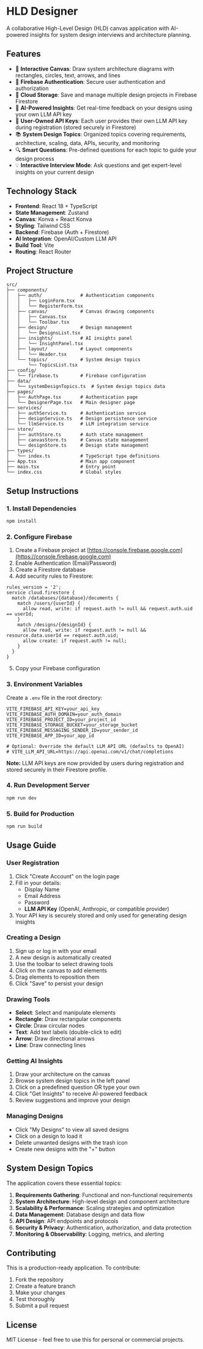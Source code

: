# HLD Designer

A collaborative High-Level Design (HLD) canvas application with AI-powered insights for system design interviews and architecture planning.

## Features

- 🎨 **Interactive Canvas**: Draw system architecture diagrams with rectangles, circles, text, arrows, and lines
- 🔐 **Firebase Authentication**: Secure user authentication and authorization
- 💾 **Cloud Storage**: Save and manage multiple design projects in Firebase Firestore
- 🤖 **AI-Powered Insights**: Get real-time feedback on your designs using your own LLM API key
- 🔑 **User-Owned API Keys**: Each user provides their own LLM API key during registration (stored securely in Firestore)
- 📚 **System Design Topics**: Organized topics covering requirements, architecture, scaling, data, APIs, security, and monitoring
- 🔍 **Smart Questions**: Pre-defined questions for each topic to guide your design process
- 💡 **Interactive Interview Mode**: Ask questions and get expert-level insights on your current design

## Technology Stack

- **Frontend**: React 18 + TypeScript
- **State Management**: Zustand
- **Canvas**: Konva + React Konva
- **Styling**: Tailwind CSS
- **Backend**: Firebase (Auth + Firestore)
- **AI Integration**: OpenAI/Custom LLM API
- **Build Tool**: Vite
- **Routing**: React Router

## Project Structure

```
src/
├── components/
│   ├── auth/              # Authentication components
│   │   ├── LoginForm.tsx
│   │   └── RegisterForm.tsx
│   ├── canvas/            # Canvas drawing components
│   │   ├── Canvas.tsx
│   │   └── Toolbar.tsx
│   ├── design/            # Design management
│   │   └── DesignsList.tsx
│   ├── insights/          # AI insights panel
│   │   └── InsightPanel.tsx
│   ├── layout/            # Layout components
│   │   └── Header.tsx
│   └── topics/            # System design topics
│       └── TopicsList.tsx
├── config/
│   └── firebase.ts        # Firebase configuration
├── data/
│   └── systemDesignTopics.ts  # System design topics data
├── pages/
│   ├── AuthPage.tsx       # Authentication page
│   └── DesignerPage.tsx   # Main designer page
├── services/
│   ├── authService.ts     # Authentication service
│   ├── designService.ts   # Design persistence service
│   └── llmService.ts      # LLM integration service
├── store/
│   ├── authStore.ts       # Auth state management
│   ├── canvasStore.ts     # Canvas state management
│   └── designStore.ts     # Design state management
├── types/
│   └── index.ts           # TypeScript type definitions
├── App.tsx                # Main app component
├── main.tsx               # Entry point
└── index.css              # Global styles
```

## Setup Instructions

### 1. Install Dependencies

```bash
npm install
```

### 2. Configure Firebase

1. Create a Firebase project at [https://console.firebase.google.com](https://console.firebase.google.com)
2. Enable Authentication (Email/Password)
3. Create a Firestore database
4. Add security rules to Firestore:

```
rules_version = '2';
service cloud.firestore {
  match /databases/{database}/documents {
    match /users/{userId} {
      allow read, write: if request.auth != null && request.auth.uid == userId;
    }
    match /designs/{designId} {
      allow read, write: if request.auth != null && resource.data.userId == request.auth.uid;
      allow create: if request.auth != null;
    }
  }
}
```

5. Copy your Firebase configuration

### 3. Environment Variables

Create a `.env` file in the root directory:

```env
VITE_FIREBASE_API_KEY=your_api_key
VITE_FIREBASE_AUTH_DOMAIN=your_auth_domain
VITE_FIREBASE_PROJECT_ID=your_project_id
VITE_FIREBASE_STORAGE_BUCKET=your_storage_bucket
VITE_FIREBASE_MESSAGING_SENDER_ID=your_sender_id
VITE_FIREBASE_APP_ID=your_app_id

# Optional: Override the default LLM API URL (defaults to OpenAI)
# VITE_LLM_API_URL=https://api.openai.com/v1/chat/completions
```

**Note:** LLM API keys are now provided by users during registration and stored securely in their Firestore profile.

### 4. Run Development Server

```bash
npm run dev
```

### 5. Build for Production

```bash
npm run build
```

## Usage Guide

### User Registration

1. Click "Create Account" on the login page
2. Fill in your details:
   - Display Name
   - Email Address
   - Password
   - **LLM API Key** (OpenAI, Anthropic, or compatible provider)
3. Your API key is securely stored and only used for generating design insights

### Creating a Design

1. Sign up or log in with your email
2. A new design is automatically created
3. Use the toolbar to select drawing tools
4. Click on the canvas to add elements
5. Drag elements to reposition them
6. Click "Save" to persist your design

### Drawing Tools

- **Select**: Select and manipulate elements
- **Rectangle**: Draw rectangular components
- **Circle**: Draw circular nodes
- **Text**: Add text labels (double-click to edit)
- **Arrow**: Draw directional arrows
- **Line**: Draw connecting lines

### Getting AI Insights

1. Draw your architecture on the canvas
2. Browse system design topics in the left panel
3. Click on a predefined question OR type your own
4. Click "Get Insights" to receive AI-powered feedback
5. Review suggestions and improve your design

### Managing Designs

- Click "My Designs" to view all saved designs
- Click on a design to load it
- Delete unwanted designs with the trash icon
- Create new designs with the "+" button

## System Design Topics

The application covers these essential topics:

1. **Requirements Gathering**: Functional and non-functional requirements
2. **System Architecture**: High-level design and component architecture
3. **Scalability & Performance**: Scaling strategies and optimization
4. **Data Management**: Database design and data flow
5. **API Design**: API endpoints and protocols
6. **Security & Privacy**: Authentication, authorization, and data protection
7. **Monitoring & Observability**: Logging, metrics, and alerting

## Contributing

This is a production-ready application. To contribute:

1. Fork the repository
2. Create a feature branch
3. Make your changes
4. Test thoroughly
5. Submit a pull request

## License

MIT License - feel free to use this for personal or commercial projects.

